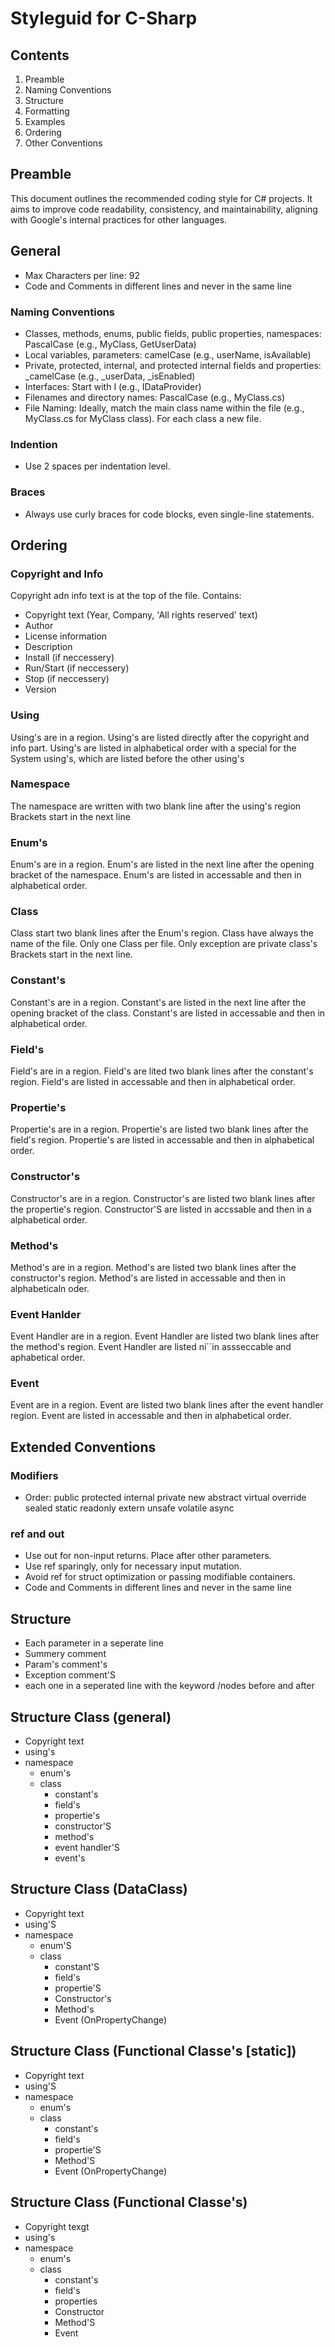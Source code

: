 # Styleguid for C-Sharp

## Contents

1. Preamble
2. Naming Conventions
3. Structure
4. Formatting
5. Examples
7. Ordering
8. Other Conventions

## Preamble
This document outlines the recommended coding style for C# projects. It aims to improve code readability, consistency, and maintainability, aligning with Google's internal practices for other languages.


## General
- Max Characters per line: 92
- Code and Comments in different lines and never in the same line


### Naming Conventions
- Classes, methods, enums, public fields, public properties, namespaces: PascalCase (e.g., MyClass, GetUserData)
- Local variables, parameters: camelCase (e.g., userName, isAvailable)
- Private, protected, internal, and protected internal fields and properties: _camelCase (e.g., _userData, _isEnabled)
- Interfaces: Start with I (e.g., IDataProvider)
- Filenames and directory names: PascalCase (e.g., MyClass.cs)
- File Naming: Ideally, match the main class name within the file (e.g., MyClass.cs for MyClass class). For each class a new file.


### Indention
- Use 2 spaces per indentation level.


### Braces
- Always use curly braces for code blocks, even single-line statements.


## Ordering

### Copyright and Info
Copyright adn info text is at the top of the file. Contains:
- Copyright text (Year, Company, 'All rights reserved' text)
- Author
- License information
- Description
- Install (if neccessery)
- Run/Start (if neccessery)
- Stop (if neccessery)
- Version


### Using
Using's are in a region.
Using's are listed directly after the copyright and info part.
Using's are listed in alphabetical order with a special for the System using's, which are listed before the other using's


### Namespace
The namespace are written with two blank line after the using's region
Brackets start in the next line

### Enum's
Enum's are in a region.
Enum's are listed in the next line after the opening bracket of the namespace.
Enum's are listed in accessable and then in alphabetical order.


### Class
Class start two blank lines after the Enum's region.
Class have always the name of the file. 
Only one Class per file. Only exception are private class's
Brackets start in the next line.


### Constant's
Constant's are in a region.
Constant's are listed in the next line after the opening bracket of the class.
Constant's are listed in accessable and then in alphabetical order.


### Field's
Field's are in a region.
Field's are lited two blank lines after the constant's region.
Field's are listed in accessable and then in alphabetical order.


### Propertie's
Propertie's are in a region.
Propertie's are listed two blank lines after the field's region.
Propertie's are listed in accessable and then in alphabetical order.


### Constructor's
Constructor's are in a region.
Constructor's are listed two blank lines after the propertie's region.
Constructor'S are listed in accssable and then in a alphabetical order.


### Method's
Method's are in a region.
Method's are listed two blank lines after the constructor's region.
Method's are listed in accessable and then in alphabeticaln oder.

### Event Hanlder
Event Handler are in a region.
Event Handler are listed two blank lines after the method's region.
Event Handler are listed ni´´in assseccable and aphabetical order.

### Event
Event are in a region.
Event are listed two blank lines after the event handler region.
Event are listed in accessable and then in alphabetical order.


## Extended Conventions


### Modifiers
- Order: public protected internal private new abstract virtual override sealed static readonly extern unsafe volatile async


### ref and out
- Use out for non-input returns. Place after other parameters.
- Use ref sparingly, only for necessary input mutation.
- Avoid ref for struct optimization or passing modifiable containers.
- Code and Comments in different lines and never in the same line


## Structure
- Each parameter in a seperate line
- Summery comment 
- Param's comment's
- Exception comment'S
- each one in a seperated line with the keyword /nodes before and after 
  
## Structure Class (general)

- Copyright text
- using's
- namespace
  - enum's
  - class
    - constant's
    - field's
    - propertie's
    - constructor'S
    - method's
    - event handler'S
    - event's

## Structure Class (DataClass)

- Copyright text
- using'S
- namespace
  - enum'S
  - class
    - constant'S
    - field's
    - propertie'S
    - Constructor's
    - Method's
    - Event (OnPropertyChange)

## Structure Class (Functional Classe's [static])

- Copyright text
- using'S
- namespace
  - enum's
  - class
    - constant's
    - field's
    - propertie'S
    - Method'S
    - Event (OnPropertyChange)

## Structure Class (Functional Classe's)

- Copyright texgt
- using's
- namespace
  - enum's
  - class
    - constant's
    - field's
    - properties
    - Constructor
    - Method'S
    - Event